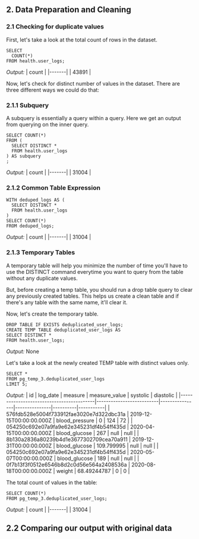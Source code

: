 ## 2. Data Preparation and Cleaning

### 2.1 Checking for duplicate values
First, let's take a look at the total count of rows in the dataset.
```
SELECT 
  COUNT(*)
FROM health.user_logs;
```

*Output:*
| count |
|-------|
| 43891 |

Now, let's check for distinct number of values in the dataset. There are three different ways we could do that:

### 2.1.1 Subquery
A subquery is essentially a query within a query. Here we get an output from querying on the inner query. 
```
SELECT COUNT(*)
FROM (
  SELECT DISTINCT *
  FROM health.user_logs
) AS subquery
;
```

*Output:*
| count |
|-------|
| 31004 |

### 2.1.2 Common Table Expression
```
WITH deduped_logs AS (
  SELECT DISTINCT *
  FROM health.user_logs
)
SELECT COUNT(*)
FROM deduped_logs;
```

*Output:*
| count |
|-------|
| 31004 |

### 2.1.3 Temporary Tables
A temporary table will help you minimize the number of time you'll have to use the DISTINCT command everytime you want to query from the table without any duplicate values.

But, before creating a temp table, you should run a drop table query to clear any previously created tables. This helps us create a clean table and if there's any table with the same name, it'll clear it.

Now, let's create the temporary table.
```
DROP TABLE IF EXISTS deduplicated_user_logs;
CREATE TEMP TABLE deduplicated_user_logs AS
SELECT DISTINCT *
FROM health.user_logs;
```

*Output:*
None

Let's take a look at the newly created TEMP table with distinct values only.
```
SELECT * 
FROM pg_temp_3.deduplicated_user_logs
LIMIT 5;
```

*Output:*
| id                                       | log_date                 | measure        | measure_value | systolic | diastolic |
|------------------------------------------|--------------------------|----------------|---------------|----------|-----------|
| 576fdb528e5004f733912fae3020e7d322dbc31a | 2019-12-15T00:00:00.000Z | blood_pressure | 0             | 124      | 72        |
| 054250c692e07a9fa9e62e345231df4b54ff435d | 2020-04-15T00:00:00.000Z | blood_glucose  | 267           | null     | null      |
| 8b130a2836a80239b4d1e3677302709cea70a911 | 2019-12-31T00:00:00.000Z | blood_glucose  | 109.799995    | null     | null      |
| 054250c692e07a9fa9e62e345231df4b54ff435d | 2020-05-07T00:00:00.000Z | blood_glucose  | 189           | null     | null      |
| 0f7b13f3f0512e6546b8d2c0d56e564a2408536a | 2020-08-18T00:00:00.000Z | weight         | 68.49244787   | 0        | 0         |

The total count of values in the table:
```
SELECT COUNT(*) 
FROM pg_temp_3.deduplicated_user_logs;
```

*Output:*
| count |
|-------|
| 31004 |

## 2.2 Comparing our output with original data